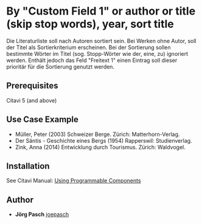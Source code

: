# By "Custom Field 1" or author or title (skip stop words), year, sort title

Die Literaturliste soll nach Autoren sortiert sein. Bei Werken ohne Autor, soll der Titel als Sortierkriterium erscheinen. Bei der Sortierung sollen bestimmte Wörter im Titel (sog. Stopp-Wörter wie der, eine, zu) ignoriert werden. Enthält jedoch das Feld "Freitext 1" einen Eintrag soll dieser prioritär für die Sortierung genutzt werden.

## Prerequisites
Citavi 5 (and above)

## Use Case Example 
- Müller, Peter (2003) Schweizer Berge. Zürich: Matterhorn-Verlag.
- Der Säntis - Geschichte eines Bergs (1954) Rapperswil: Studienverlag.
- Zink, Anna (2014) Entwicklung durch Tourismus. Zürich: Waldvogel. 

## Installation
See Citavi Manual: [Using Programmable Components](https://www.citavi.com/programmable_components)

## Author

* **Jörg Pasch** [joepasch](https://github.com/joepasch)
